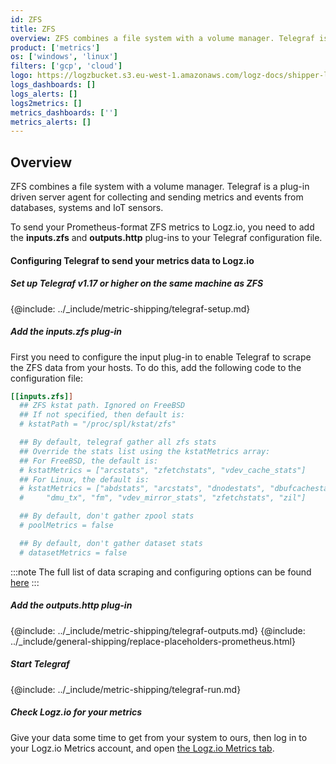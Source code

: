 ```yaml
---
id: ZFS
title: ZFS
overview: ZFS combines a file system with a volume manager. Telegraf is a plug-in driven server agent for collecting and sending metrics and events from databases, systems and IoT sensors.
product: ['metrics']
os: ['windows', 'linux']
filters: ['gcp', 'cloud']
logo: https://logzbucket.s3.eu-west-1.amazonaws.com/logz-docs/shipper-logos/aiven-logo.png
logs_dashboards: []
logs_alerts: []
logs2metrics: []
metrics_dashboards: ['']
metrics_alerts: []
---
```




## Overview

ZFS combines a file system with a volume manager. Telegraf is a plug-in driven server agent for collecting and sending metrics and events from databases, systems and IoT sensors.

To send your Prometheus-format ZFS metrics to Logz.io, you need to add the **inputs.zfs** and **outputs.http** plug-ins to your Telegraf configuration file.

#### Configuring Telegraf to send your metrics data to Logz.io

 

##### Set up Telegraf v1.17 or higher on the same machine as ZFS

{@include: ../_include/metric-shipping/telegraf-setup.md}

##### Add the inputs.zfs plug-in

First you need to configure the input plug-in to enable Telegraf to scrape the ZFS data from your hosts. To do this, add the following code to the configuration file:

``` ini
[[inputs.zfs]]
  ## ZFS kstat path. Ignored on FreeBSD
  ## If not specified, then default is:
  # kstatPath = "/proc/spl/kstat/zfs"

  ## By default, telegraf gather all zfs stats
  ## Override the stats list using the kstatMetrics array:
  ## For FreeBSD, the default is:
  # kstatMetrics = ["arcstats", "zfetchstats", "vdev_cache_stats"]
  ## For Linux, the default is:
  # kstatMetrics = ["abdstats", "arcstats", "dnodestats", "dbufcachestats",
  #     "dmu_tx", "fm", "vdev_mirror_stats", "zfetchstats", "zil"]

  ## By default, don't gather zpool stats
  # poolMetrics = false

  ## By default, don't gather dataset stats
  # datasetMetrics = false
```

:::note
The full list of data scraping and configuring options can be found [here](https://github.com/influxdata/telegraf/blob/release-1.18/plugins/inputs/zfs/README.md)
:::
 

##### Add the outputs.http plug-in
  
{@include: ../_include/metric-shipping/telegraf-outputs.md}
{@include: ../_include/general-shipping/replace-placeholders-prometheus.html}
  
##### Start Telegraf

{@include: ../_include/metric-shipping/telegraf-run.md}

##### Check Logz.io for your metrics

Give your data some time to get from your system to ours, then log in to your Logz.io Metrics account, and open [the Logz.io Metrics tab](https://app.logz.io/#/dashboard/metrics/).


 
